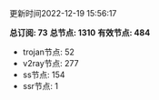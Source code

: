 更新时间2022-12-19 15:56:17

**总订阅: 73**
**总节点: 1310**
**有效节点: 484**
- trojan节点: 52
- v2ray节点: 277
- ss节点: 154
- ssr节点: 1
